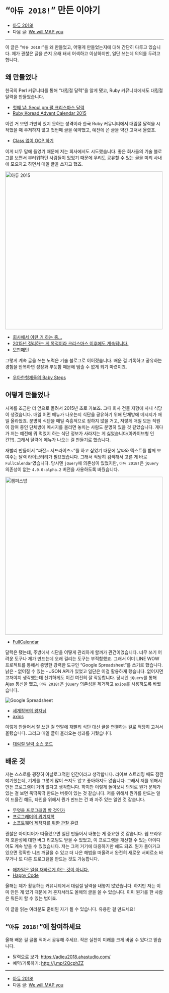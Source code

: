 # “`아듀 2018!`” 만든 이야기

- [아듀 2018!](https://adieu2018.ahastudio.com/)
- 다음 글: [We will MAP you](http://j.mp/2Q6ecKX)

---

이 글은 “`아듀 2018!`”을 왜 만들었고, 어떻게 만들었는지에 대해
간단히 다루고 있습니다.
제가 괜찮은 글을 쓴지 오래 돼서 어색하고 이상하지만,
일단 쓰는데 의의를 두려고 합니다.

## 왜 만들었나

한국의 Perl 커뮤니티를 통해 “대림절 달력”을 알게 됐고,
Ruby 커뮤니티에서도 대림절 달력을 만들었습니다.

- [첫째 날: Seoul.pm 펄 크리스마스 달력](http://j.mp/2RsiYia)
- [Ruby Koread Advent Calendar 2015](http://j.mp/2RsnMV5)

이런 거 보면 가만히 있지 못하는 성격이라
한국 Ruby 커뮤니티에서 대림절 달력을 시작했을 때
주저하지 않고 첫번째 글을 예약했고,
예전에 쓴 글을 약간 고쳐서 올렸죠.

- [Class 없이 OOP 하기](http://j.mp/1QPHpTf)

이게 너무 맘에 들었기 때문에 저는 회사에서도 시도했습니다.
좋은 회사들의 기술 블로그를 보면서 부러워하던 사람들이 있었기 때문에
우리도 공유할 수 있는 글을 미리 사내에 모으자고 하면서 매일 글을 쓰자고 했죠.

<img src="https://pbs.twimg.com/media/CXPa4yuUoAA2FmF.png" width="500" alt="아듀 2015">

- [회사에서 이런 거 하는 중...](http://j.mp/2RqTnGA)
- [2015년 정리하는 게 목적이라 크리스마스 이후에도 계속됩니다.](http://j.mp/2RqTWAc)
- [모판패턴](http://j.mp/2Q3NRNo)

그렇게 계속 글을 쓰는 노력은 기술 블로그로 이어졌습니다.
배운 걸 기록하고 공유하는 경험을 반복하면
성장과 뿌듯함 때문에 멈출 수 없게 되기 마련이죠.

- [우아한형제들의 Baby Steps](http://j.mp/299un3p)

## 어떻게 만들었나

시계를 조금만 더 앞으로 돌려서 2015년 초로 가보죠.
그때 회사 건물 지항에 사내 식당이 생겼습니다.
매일 어떤 메뉴가 나오는지 식단을 공유하기 위해 단체방에 메시지가 매일 올라왔죠.
분명히 식단을 매일 즉흥적으로 정하지 않을 거고,
저렇게 매일 모든 직원이 참여 중인 단체방에 메시지를 올리면
놓치는 사람도 분명히 있을 것 같았습니다.
게다가 저는 예전에 뭐 먹었지 하는 식단 정보가 사라지는 게
싫었습니다(아카이브형 인간?!).
그래서 달력에 메뉴가 나오는 걸 만들기로 했습니다.

재빨리 만들어서 “짜잔~ 서프라이즈~”를 하고 싶었기 때문에
날짜와 텍스트를 함께 보여주는 달력 라이브러리가 필요했습니다.
그래서 적당히 검색해서 고른 게 바로 `FullCalendar`였습니다.
당시엔 `jQuery`에 의존성이 있었지만,
`아듀 2018!`은 `jQuery` 의존성이 없는
`4.0.0-alpha.2` 버전을 사용하도록 바꿨습니다.

<img src="http://woowabros.github.io/img/2016-09-05/officebob-calendar.jpg" width="500" alt="캠퍼스밥">

- [FullCalendar](http://j.mp/2RsjJb9)

달력은 됐는데, 주방에서 식단을 어떻게 관리하게 할까가 관건이었습니다.
너무 쓰기 어려운 도구나 제가 만드는데 오래 걸리는 도구는 부적합했죠.
그래서 이미 LINE WOW 프로젝트를 통해서 증명한 강력한 도구인
“Google Spreadsheet”를 쓰기로 했습니다.
낡은 - 없어질 수 있는 - JSON API가 있었고 일단은 이걸 활용하게 했습니다.
없어지면 고쳐야지 생각했는데 신기하게도 이건 여전히 잘 작동합니다.
당시엔 `jQuery`를 통해 Ajax 통신을 했고,
`아듀 2018!`은 `jQuery` 의존성을 제거하고 `axios`를 사용하도록 바꿨습니다.

<img src="https://pbs.twimg.com/media/DtVqo6pVAAATdZB.jpg" alt="Google Spreadsheet">

- [세계정복의 왕자님](http://j.mp/2kLgq0A)
- [axios](http://j.mp/2zkeaod)

이렇게 만들어서 잘 쓰던 걸 연말에 재빨리 식단 대신 글을 연결하는 걸로
적당히 고쳐서 올렸습니다.
그리고 매일 글이 올라오는 성과를 거뒀습니다.

- [대림절 달력 소스 코드](http://j.mp/1XuTulc)

## 배운 것

저는 스스로를 굉장히 아날로그적인 인간이라고 생각합니다.
라이브 스트리밍 때도 잠깐 얘기했는데,
기계를 그렇게 많이 쓰지도 않고 좋아하지도 않습니다.
그래서 저를 위해서 만든 프로그램이 거의 없다고 생각합니다.
하지만 이렇게 돌아보니 의외로 뭔가 문제가 있는 걸 보면
뚝딱뚝딱 만드는 버릇이 있는 것 같습니다.
저를 위해서 뭔가를 만드는 일이 드믈긴 해도,
타인을 위헤서 뭔가 만드는 건 꽤 자주 있는 일인 것 같습니다.

- [무엇을 프로그래밍 할 것인가](http://j.mp/1OhDcRZ)
- [프로그래머의 위기지학](http://j.mp/1YqLCRY)
- [소프트웨어 제작자를 위한 관찰 훈련](http://j.mp/1NWulbo)

괜찮은 아이디어가 떠올랐으면 일단 만들어서 내놓는 게 중요한 것 같습니다.
웹 브라우저 호환성에 대한 버그 리포팅도 받을 수 있었고,
이 프로그램을 개선할 수 있는 아이디어도 계속 받을 수 있었습니다.
저는 그저 거기에 대응하기만 해도 되죠.
뭔가 돌아가고 있으면 정확한 니즈 깨달을 수 있고 더 나은 해법을 떠올려서
완전히 새로운 서비르소 바꾸거나 또 다른 프로그램을 만드는 것도 가능합니다.

- [애자일은 일을 재빠르게 하는 것이 아니다.](http://j.mp/2RsbPi7)
- [Happy Code](http://j.mp/2bPNW3i)

올해는 제가 활동하는 커뮤니티에서 대림절 달력을 내놓지 않았습니다.
하지만 저는 이미 만든 게 있기 때문에 저 혼자서라도 올해의 글을 쓸 수 있습니다.
이미 뭔가를 한 사람은 뭐든지 할 수 있는 법이죠.

이 글을 읽는 여러분도 준비된 자가 될 수 있습니다.
유용한 걸 만드세요!

## “`아듀 2018!`”에 참여하세요

올해 배운 걸 글롤 적어서 공유해 주세요.
작은 실천이 미래를 크게 바꿀 수 있다고 믿습니다.

- 달력으로 보기: <https://adieu2018.ahastudio.com/>
- 예약/기록하기: <http://j.mp/2QcphZZ>

---

- [아듀 2018!](https://adieu2018.ahastudio.com/)
- 다음 글: [We will MAP you](http://j.mp/2Q6ecKX)
